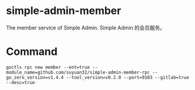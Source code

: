 # simple-admin-member
The member service of Simple Admin. Simple Admin 的会员服务。

# Command

```shell
goctls rpc new member --ent=true --module_name=github.com/suyuan32/simple-admin-member-rpc --go_zero_version=v1.4.4 --tool_version=v0.2.0 --port=9103 --gitlab=true --desc=true
```
